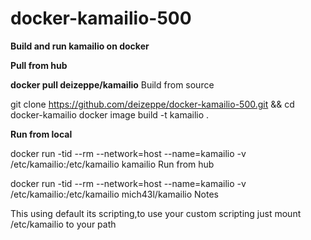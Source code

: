 # docker-kamailio-500

**Build and run kamailio on docker**

**Pull from hub**

**docker pull deizeppe/kamailio**
Build from source

git clone https://github.com/deizeppe/docker-kamailio-500.git && cd docker-kamailio
docker image build -t kamailio .

**Run from local**


docker run -tid --rm --network=host --name=kamailio -v /etc/kamailio:/etc/kamailio kamailio
Run from hub

docker run -tid --rm --network=host --name=kamailio -v /etc/kamailio:/etc/kamailio mich43l/kamailio
Notes

This using default its scripting,to use your custom scripting just mount /etc/kamailio to your path
